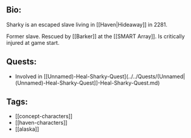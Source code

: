 ## Bio:

Sharky is an escaped slave living in [[Haven|Hideaway]] in 2281.

Former slave. Rescued by [[Barker]] at the [[SMART Array]]. Is critically injured at game start.

## Quests:

- Involved in [[Unnamed)-Heal-Sharky-Quest](../../Quests/(Unnamed|(Unnamed)-Heal-Sharky-Quest]]-Heal-Sharky-Quest.md)

## Tags:

- [[concept-characters]]
- [[haven-characters]]
- [[alaska]]